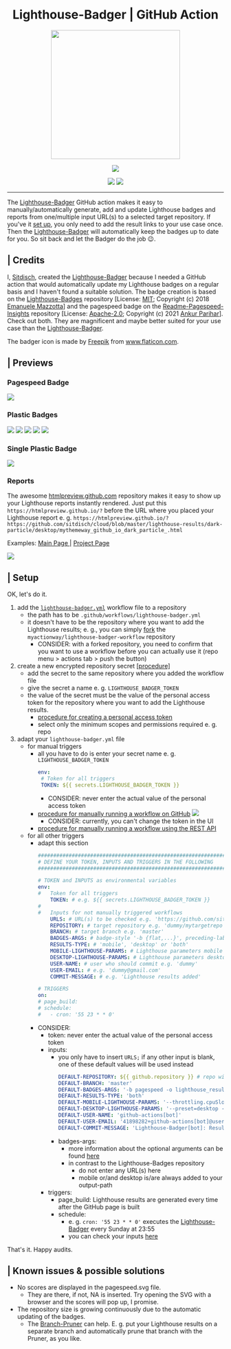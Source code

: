 <h1 align="center">Lighthouse-Badger | GitHub Action</h1>
<p align="center"><img src="https://raw.githubusercontent.com/sitdisch/cloud/master/SVGs/badger.svg" width="300" /></p>
<p align="center"><a title="Check it out" target="_blank" href="https://github.com/GoogleChrome/lighthouse"><img src="https://raw.githubusercontent.com/GoogleChrome/lighthouse/master/assets/lighthouse-logo.svg" /></a></p>
<p align="center"><a title="Check it out" target="_blank" href="https://github.com/myactionway/lighthouse-badger-action/blob/master/LICENSE.txt"><img src="https://img.shields.io/github/license/myactionway/lighthouse-badger-action?label=License" /></a>
<img src="https://img.shields.io/github/repo-size/myactionway/lighthouse-badger-action?label=RepoSize" /></p>
<hr>

The [Lighthouse-Badger](https://github.com/myactionway/lighthouse-badger-action "Get it") GitHub action makes it easy to manually/automatically generate, add and update Lighthouse badges and reports from one/multiple input URL(s) to a selected target repository. If you've it [set up](#-setup "Go there"), you only need to add the result links to your use case once. Then the [Lighthouse-Badger](https://github.com/myactionway/lighthouse-badger-action "Get it") will automatically keep the badges up to date for you. So sit back and let the Badger do the job :wink:.

## | Credits

I, [Sitdisch](https://github.com/sitdisch "Visit me"), created the [Lighthouse-Badger](https://github.com/myactionway/lighthouse-badger-action "Get it") because I needed a GitHub action that would automatically update my Lighthouse badges on a regular basis and I haven't found a suitable solution. The badge creation is based on the [Lighthouse-Badges](https://github.com/emazzotta/lighthouse-badges "Go there") repository  [License: [MIT](https://github.com/emazzotta/lighthouse-badges/blob/master/LICENSE.md "Go there"); Copyright (c) 2018 [Emanuele Mazzotta](https://github.com/emazzotta "Visit him")] and the pagespeed badge on the [Readme-Pagespeed-Insights](https://github.com/ankurparihar/readme-pagespeed-insights "Go there") repository  [License: [Apache-2.0](https://github.com/ankurparihar/readme-pagespeed-insights/blob/master/LICENSE "Go there"); Copyright (c) 2021 [Ankur Parihar](https://github.com/ankurparihar "Visit him")]. Check out both. They are magnificent and maybe better suited for your use case than the [Lighthouse-Badger](https://github.com/myactionway/lighthouse-badger-action "Get it").

<div>The badger icon is made by <a href="https://www.freepik.com" title="Freepik">Freepik</a> from <a href="https://www.flaticon.com/" title="Flaticon">www.flaticon.com</a>.</div>

## | Previews

### Pagespeed Badge

<img src="https://raw.githubusercontent.com/sitdisch/lighthouse-badges/master/assets/img/scores/pagespeed.svg">

### Plastic Badges

<img src="https://raw.githubusercontent.com/sitdisch/lighthouse-badges/master/assets/img/scores/lighthouse_performance.svg"> <img src="https://raw.githubusercontent.com/sitdisch/lighthouse-badges/master/assets/img/scores/lighthouse_accessibility.svg"> <img src="https://raw.githubusercontent.com/sitdisch/lighthouse-badges/master/assets/img/scores/lighthouse_best-practices.svg"> <img src="https://raw.githubusercontent.com/sitdisch/lighthouse-badges/master/assets/img/scores/lighthouse_seo.svg"> <img src="https://raw.githubusercontent.com/sitdisch/lighthouse-badges/master/assets/img/scores/lighthouse_pwa.svg">

### Single Plastic Badge

<img src="https://raw.githubusercontent.com/sitdisch/lighthouse-badges/master/assets/img/scores/lighthouse.svg">

### Reports

The awesome [htmlpreview.github.com](https://github.com/htmlpreview/htmlpreview.github.com) repository makes it easy to show up your Lighthouse reports instantly rendered. Just put this `https://htmlpreview.github.io/?` before the URL where you placed your Lighthouse report e.&nbsp;g. `https://htmlpreview.github.io/?https://github.com/sitdisch/cloud/blob/master/lighthouse-results/dark-particle/desktop/mythemeway_github_io_dark_particle_.html`<br>

Examples: <a href="https://htmlpreview.github.io/?https://raw.githubusercontent.com/sitdisch/cloud/master/lighthouse-results/dark-particle/desktop/mythemeway_github_io_dark_particle_.html" title="Check it out" target="_blank">Main Page </a> | <a href="https://htmlpreview.github.io/?https://raw.githubusercontent.com/sitdisch/cloud/master/lighthouse-results/dark-particle/desktop/mythemeway_github_io_dark_particle_projects_2020_10_31_project_1_html.html" title="Check it out" target="_blank">Project Page</a>

<img src="https://raw.githubusercontent.com/sitdisch/cloud/master/images/lighthousebadger_report.png" />

## | Setup

OK, let's do it.

1. add the [`lighthouse-badger.yml`](https://github.com/MyActionWay/lighthouse-badger-workflow/blob/master/.github/workflows/lighthouse-badger.yml "Get it") workflow file to a repository
	* the path has to be `.github/workflows/lighthouse-badger.yml`
	* it doesn't have to be the repository where you want to add the Lighthouse results; e.&nbsp;g., you can simply [fork](https://github.com/myactionway/lighthouse-badger-workflow/fork "fork it") the `myactionway/lighthouse-badger-workflow` repository
		* CONSIDER: with a forked repository, you need to confirm that you want to use a workflow before you can actually use it (repo menu > actions tab > push the button)
2. create a new encrypted repository secret [[procedure]](https://docs.github.com/en/actions/reference/encrypted-secrets#creating-encrypted-secrets-for-a-repository "Learn how")
	* add the secret to the same repository where you added the workflow file
	* give the secret a name e.&nbsp;g. `LIGHTHOUSE_BADGER_TOKEN`
	* the value of the secret must be the value of the personal access token for the repository where you want to add the Lighthouse results.
		* [procedure for creating a personal access token](https://docs.github.com/en/github/authenticating-to-github/creating-a-personal-access-token "Learn how")
		* select only the minimum scopes and permissions required e.&nbsp;g. repo
3. adapt your `lighthouse-badger.yml` file
	* for manual triggers
		* all you have to do is enter your secret name e.&nbsp;g. `LIGHTHOUSE_BADGER_TOKEN`
			```yml
			env:
			 # Token for all triggers
			 TOKEN: ${{ secrets.LIGHTHOUSE_BADGER_TOKEN }}
			```
			* CONSIDER: never enter the actual value of the personal access token
		* [procedure for manually running a workflow on GitHub](https://docs.github.com/en/actions/managing-workflow-runs/manually-running-a-workflow#running-a-workflow-on-github "Learn how")
			<img src="https://raw.githubusercontent.com/sitdisch/cloud/master/images/lighthousebadger_manual_inputs.png" />
			* CONSIDER: currently, you can't change the token in the UI
		* [procedure for manually running a workflow using the REST API](https://docs.github.com/en/actions/managing-workflow-runs/manually-running-a-workflow#running-a-workflow-using-the-rest-api)
	* for all other triggers
		* adapt this section
			```yml
			##############################################################
			# DEFINE YOUR TOKEN, INPUTS AND TRIGGERS IN THE FOLLOWING
			##############################################################

			# TOKEN and INPUTS as environmental variables
			env:
			#	Token for all triggers
				TOKEN: # e.g. ${{ secrets.LIGHTHOUSE_BADGER_TOKEN }}
			# 
			#	Inputs for not manually triggered workflows
				URLS: # URL(s) to be checked e.g. 'https://github.com/sitdisch https://github.com/mythemeway'
				REPOSITORY: # target repository e.g. 'dummy/mytargetrepo'
				BRANCH: # target branch e.g. 'master'
				BADGES-ARGS: # badge-style '-b {flat,...}', preceding-label '-l "Lighthouse "', output-path '-o lighthouse_results/dummy', save-report '-r', single-badge '-s'
				RESULTS-TYPE: # 'mobile', 'desktop' or 'both'
				MOBILE-LIGHTHOUSE-PARAMS: # Lighthouse parameters mobile audit
				DESKTOP-LIGHTHOUSE-PARAMS: # Lighthouse parameters desktop audit
				USER-NAME: # user who should commit e.g. 'dummy'
				USER-EMAIL: # e.g. 'dummy@gmail.com'
				COMMIT-MESSAGE: # e.g. 'Lighthouse results added'

			# TRIGGERS
			on:
			# page_build:
			# schedule:
			#   - cron: '55 23 * * 0'
			```
		* CONSIDER:
			* token: never enter the actual value of the personal access token
			* inputs:
				* you only have to insert `URLS;` if any other input is blank, one of these default values will be used instead
					```yml
					DEFAULT-REPOSITORY: ${{ github.repository }} # repo with this file
					DEFAULT-BRANCH: 'master'
					DEFAULT-BADGES-ARGS: '-b pagespeed -o lighthouse_results -r'
					DEFAULT-RESULTS-TYPE: 'both'
					DEFAULT-MOBILE-LIGHTHOUSE-PARAMS: '--throttling.cpuSlowdownMultiplier=2'
					DEFAULT-DESKTOP-LIGHTHOUSE-PARAMS: '--preset=desktop --throttling.cpuSlowdownMultiplier=1'
					DEFAULT-USER-NAME: 'github-actions[bot]'
					DEFAULT-USER-EMAIL: '41898282+github-actions[bot]@users.noreply.github.com'
					DEFAULT-COMMIT-MESSAGE: 'Lighthouse-Badger[bot]: Results Added'
					```
				* badges-args: 
					* more information about the optional arguments can be found [here](https://github.com/sitdisch/lighthouse-badges#help "Go there")
					* in contrast to the Lighthouse-Badges repository
						* do not enter any URL(s) here
						* mobile or/and desktop is/are always added to your output-path
			* triggers:
				* page_build: Lighthouse results are generated every time after the GitHub page is built
				* schedule:
					* e.&nbsp;g. `cron: '55 23 * * 0'` executes the [Lighthouse-Badger](https://github.com/myactionway/lighthouse-badger-action "Get it") every Sunday at 23:55
					* you can check your inputs [here](https://crontab.guru/ "Go there")

That's it. Happy audits.

## | Known issues & possible solutions
* No scores are displayed in the pagespeed.svg file.
	* They are there, if not, NA is inserted. Try opening the SVG with a browser and the scores will pop up, I promise.
* The repository size is growing continuously due to the automatic updating of the badges.
	* The [Branch-Pruner](https://github.com/myactionway/branch-pruner-action "Get it") can help. E.&nbsp;g. put your Lighthouse results on a separate branch and automatically prune that branch with the Pruner, as you like. 
